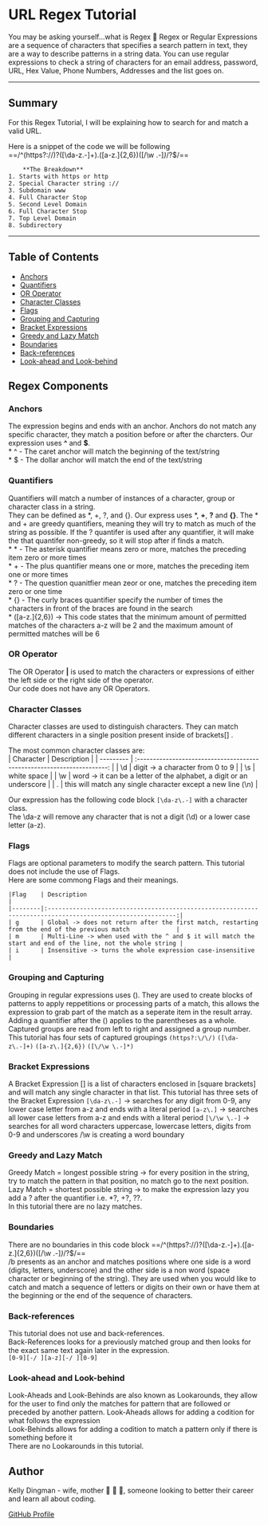 # URL Regex Tutorial

You may be asking yourself...what is Regex 🤔
Regex or Regular Expressions are a sequence of characters that specifies a search pattern in text, they are a way to describe patterns in a string data. You can use regular expressions to check a string of characters for an email address, password, URL, Hex Value, Phone Numbers, Addresses and the list goes on.  
___

## Summary

For this Regex Tutorial, I will be explaining how to search for and match a valid URL.   

Here is a snippet of the code we will be following  
==/^(https?:\/\/)?([\da-z\.-]+)\.([a-z\.]{2,6})([\/\w \.-]*)*\/?$/==

        **The Breakdown**
    1. Starts with https or http 
    2. Special Character string ://
    3. Subdomain www
    4. Full Character Stop
    5. Second Level Domain
    6. Full Character Stop
    7. Top Level Domain
    8. Subdirectory
___

## Table of Contents

- [Anchors](#anchors)
- [Quantifiers](#quantifiers)
- [OR Operator](#or-operator)
- [Character Classes](#character-classes)
- [Flags](#flags)
- [Grouping and Capturing](#grouping-and-capturing)
- [Bracket Expressions](#bracket-expressions)
- [Greedy and Lazy Match](#greedy-and-lazy-match)
- [Boundaries](#boundaries)
- [Back-references](#back-references)
- [Look-ahead and Look-behind](#look-ahead-and-look-behind)

## Regex Components

### Anchors

The expression begins and ends with an anchor. Anchors do not match any specific character, they match a position before or after the charcters. Our expression uses **^** and **$**.  
    * ^ - The caret anchor will match the beginning of the text/string    
    * $ - The dollar anchor will match the end of the text/string  

### Quantifiers

Quantifiers will match a number of instances of a character, group or character class in a string.  
They can be defined as *, +, ?, and {}. Our express uses *, **+**, **?** and **{}**. The * and + are greedy quantifiers, meaning they will try to match as much of the string as possible. If the ? quantifer is used after any quantifier, it will make the that quantifer non-greedy, so it will stop after if finds a match.  
    * * - The asterisk quantifier means zero or more, matches the preceding item zero or more times  
    * + - The plus quantifier means one or more, matches the preceding item one or more times  
    * ? - The question quanitfier mean zeor or one, matches the preceding item zero or one time  
    * {} - The curly braces quantifier specify the number of times the characters in front of the braces are found in the search  
        * ([a-z\.]{2,6}) -> This code states that the minimum amount of permitted matches of the characters a-z will be 2 and the maximum amount of permitted matches will be 6

### OR Operator

The OR Operator **|** is used to match the characters or expressions of either the left side or the right side of the operator.  
Our code does not have any OR Operators.

### Character Classes

Character classes are used to distinguish characters. They can match different characters in a single position present inside of brackets[] .  

The most common character classes are:  
    | Character | Description                                                             |
    | --------- | :---------------------------------------------------------------------: |
    | \d        | digit -> a character from 0 to 9                                        |
    | \s        | white space                                                             |
    | \w        | word -> it can be a letter of the alphabet, a digit or an underscore    |
    | .         | this will match any single character except a new line (\n)             |

Our expression has the following code block `[\da-z\.-]` with a character class.  
The \da-z will remove any character that is not a digit (\d) or a lower case letter (a-z).  

### Flags

Flags are optional parameters to modify the search pattern. This tutorial does not include the use of Flags.  
Here are some commong Flags and their meanings.  

    |Flag    | Description                                                                                                |
    |--------|:----------------------------------------------------------------------------------------------------------:|
    | g      | Global -> does not return after the first match, restarting from the end of the previous match             |
    | m      | Multi-Line -> when used with the ^ and $ it will match the start and end of the line, not the whole string |
    | i      | Insensitive -> turns the whole expression case-insensitive                                                 |  


### Grouping and Capturing

Grouping in regular expressions uses (). They are used to create blocks of patterns to apply reppetitions or processing parts of a match, this allows the expression to grab part of the match as a seperate item in the result array. Adding a quantifier after the () applies to the parentheses as a whole. Captured groups are read from left to right and assigned a group number. 
This tutorial has four sets of captured groupings `(https?:\/\/)` `([\da-z\.-]+)` `([a-z\.]{2,6})` `([\/\w \.-]*)`  

### Bracket Expressions

A Bracket Expression [] is a list of characters enclosed in [square brackets] and will match any single character in that list.
This tutorial has three sets of the Bracket Expression
    `[\da-z\.-]`  -> searches for any digit from 0-9, any lower case letter from a-z and ends with a literal period
    `[a-z\.]`     -> searches all lower case letters from a-z and ends with a literal period
    `[\/\w \.-]`  -> searches for all word characters uppercase, lowercase letters, digits from 0-9 and underscores
                    \/\w is creating a word boundary  

### Greedy and Lazy Match

Greedy Match = longest possible string -> for every position in the string, try to match the pattern in that position, no match go to the next position.  
Lazy Match = shortest possible string -> to make the expression lazy you add a ? after the quantifier i.e. *?, +?, ??.  
In this tutorial there are no lazy matches.  

### Boundaries

There are no boundaries in this code block ==/^(https?:\/\/)?([\da-z\.-]+)\.([a-z\.]{2,6})([\/\w \.-]*)*\/?$/==  
/b presents as an anchor and matches positions where one side is a word (digits, letters, underscore) and the other side is a non word (space character or beginning of the string). They are used when you would like to catch and match a sequence of letters or digits on their own or have them at the beginning or the end of the sequence of characters.

### Back-references

This tutorial does not use and back-references.  
Back-References looks for a previously matched group and then looks for the exact same text again later in the expression.  
`[0-9][-/ ][a-z][-/ ][0-9]`

### Look-ahead and Look-behind

Look-Aheads and Look-Behinds are also known as Lookarounds, they allow for the user to find only the matches for pattern that are followed or preceded by another pattern.
Look-Aheads allows for adding a codition for what follows the expression  
Look-Behinds allows for adding a codition to match a pattern only if there is something before it  
There are no Lookarounds in this tutorial.  

## Author

Kelly Dingman - wife, mother 🦄 🦖 🐾, someone looking to better their career and learn all about coding. 

[GitHub Profile](https://github.com/kdingman)

